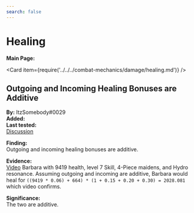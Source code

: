 ```yaml
---
search: false
---
```


# Healing

**Main Page:**

<Card item={require('../../../combat-mechanics/damage/healing.md')} />

## Outgoing and Incoming Healing Bonuses are Additive

**By:** ItzSomebody\#0029  
**Added:** <Version date="2021-08-09" />  
**Last tested:** <VersionHl date="2022-10-12" />  
[Discussion](https://tickets.deeznuts.moe/ticket-archive/attachments_874018516842475600_874090458991706122_transcript-outcoming-incoming-healing-additive.html)

**Finding:**  
Outgoing and incoming healing bonuses are additive.

**Evidence:**  
[Video](https://youtu.be/yJMPaWKCCbA) Barbara with 9419 health, level 7 Skill, 4-Piece maidens, and Hydro resonance. Assuming outgoing and incoming are additive, Barbara would heal for `((9419 * 0.06) + 664) * (1 + 0.15 + 0.20 + 0.30) = 2028.081` which video confirms.

**Significance:**  
The two are additive.
